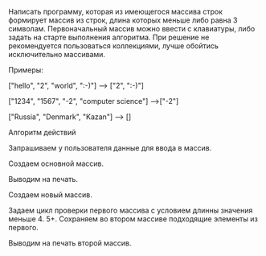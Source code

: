 Написать программу, которая из имеющегося массива строк формирует массив из строк, длина которых меньше либо равна 3 символам. Первоначальный массив можно ввести с клавиатуры, либо задать на старте выполнения алгоритма. При решение не рекомендуется пользоваться коллекциями, лучше обойтись исключительно массивами.

Примеры:

["hello", "2", "world", ":-)"] --> ["2", ":-)"]

["1234", "1567", "-2", "computer science"] -->["-2"]

["Russia", "Denmark", "Kazan"] --> []

Алгоритм действий

Запрашиваем у пользователя данные для ввода в массив.

Создаем основной массив.

Выводим на печать.

Создаем новый массив.

Задаем цикл проверки первого массива с условием длинны значения меньше 4. 5+. Сохраняем во втором массиве подходящие элементы из первого.

Выводим на печать второй массив.
